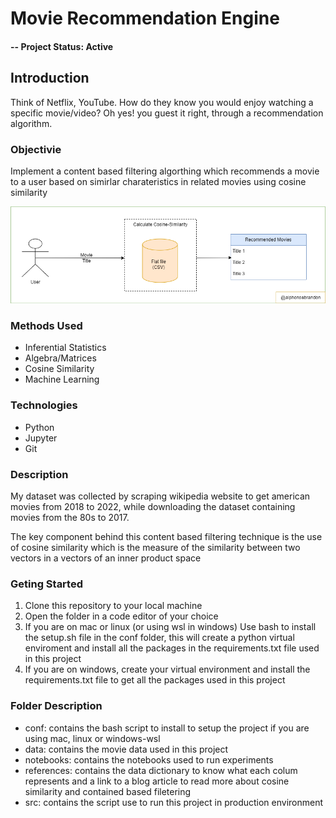# Movie Recommendation Engine

#### -- Project Status: Active

## Introduction

Think of Netflix, YouTube. How do they know you would enjoy watching a  specific movie/video? Oh yes! you guest it right, through a recommendation algorithm.

### Objectivie

Implement a content based filtering algorthing which recommends a movie to a user based on simirlar charateristics in related movies using cosine similarity

![1668888407010](image/README/1668888407010.png)

### Methods Used

* Inferential Statistics
* Algebra/Matrices
* Cosine Similarity
* Machine Learning

### Technologies

* Python
* Jupyter
* Git

### Description

My dataset was collected by scraping wikipedia website to get american movies from 2018 to 2022, while downloading the dataset containing movies from the 80s to 2017.

The key component behind this content based filtering technique is the use of cosine similarity which is  the measure of the similarity between two vectors in a vectors of an inner product space

### Geting Started

1. Clone this repository to your local machine
2. Open the folder in a code editor of your choice
3. If you are on mac or linux (or using wsl in windows) Use bash to install the setup.sh file in the conf folder, this will create a python virtual enviroment and install all the packages in the requirements.txt file used in this project
4. If you are on windows, create your virtual environment and install the requirements.txt file to get all the packages used in this project

### Folder Description

* conf: contains the bash script to install to setup the project if you are using mac, linux or windows-wsl
* data: contains the movie data used in this project
* notebooks: contains the notebooks used to run experiments
* references: contains the data dictionary to know what each colum represents and a link to a blog article to read more about cosine similarity and contained based filetering
* src: contains the script use to run this project in production environment
